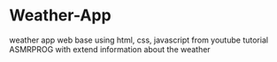 # Weather-App
weather app web base using html, css, javascript from youtube tutorial ASMRPROG with extend information about the weather
